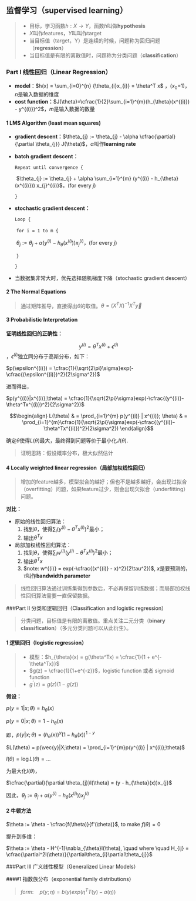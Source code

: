 ## 监督学习（supervised learning）

> - 目标，学习函数$h:X \to Y$，函数$h$叫做**hypothesis**
> - $X$叫作features，$Y$叫叫作target
>  - 当目标值（target，Y）是连续的时候，问题称为回归问题（**regression**）
> - 当目标值是有限的离散值时，问题称为分类问题（**classification**）

### Part I  线性回归（Linear Regression）

- **model**：$h(x) = \sum_{i=0}^{n} {\theta_{i}x_{i}} = \theta^T x$ ，($x_0$=1)，$n$是输入数据的维度
- **cost function：**$J(\theta)=\cfrac{1}{2}\sum_{i=1}^{m}(h_{\theta}(x^{(i)}) - y^{(i)})^2$，$m$是输入数据的数量

#### 1    LMS Algorithm (least mean squares) 

- **gradient descent：**$\theta_{j} := \theta_{j} - \alpha \cfrac{\partial}{\partial \theta_{j}} J(\theta)$，$\alpha$叫作**learning rate**

- **batch gradient descent：**

  `Repeat until convergence {`

  ​	$\theta_{j} := \theta_{j} + \alpha \sum_{i=1}^{m} (y^{(i)} - h_{\theta}(x^{(i)})) x_{j}^{(i)}$，(for every $j$)

  `}`

- **stochastic gradient descent：**

  `Loop {`

  ​	`for i = 1 to m {`

  ​		$\theta_{j} := \theta_{j} + \alpha (y^{(i)} - h_{\theta}(x^{(i)})) x_{j}^{(i)}$，(for every $j$)

  ​	`}`

  `}`

- 当数据集非常大时，优先选择随机梯度下降（stochastic gradient descent）

#### 2    The Normal Equations

> 通过矩阵推导，直接得出$\theta$的取值。$\theta = (X^T X)^{-1} X^T \vec{y}$

#### 3    Probabilistic Interpretation

**证明线性回归的正确性：**

$$y^{(i)} = \theta^{T}x^{(i)} + \epsilon^{(i)}$$，$\epsilon^{(i)}$独立同分布于高斯分布，如下：

$p(\epsilon^{(i)}) = \cfrac{1}{\sqrt{2\pi}\sigma}exp(-\cfrac{(\epsilon^{(i)})^2}{2\sigma^2})$

进而得出，

$p(y^{(i)}|x^{(i)};\theta) = \cfrac{1}{\sqrt{2\pi}\sigma}exp(-\cfrac{(y^{(i)}-\theta^Tx^{(i)})^2}{2\sigma^2})$

$$\begin{align} L(\theta) & = \prod_{i=1}^{m} p(y^{(i)} | x^{(i)}; \theta) & = \prod_{i=1}^{m}\cfrac{1}{\sqrt{2\pi}\sigma}exp(-\cfrac{(y^{(i)}-\theta^Tx^{(i)})^2}{2\sigma^2})  \end{align}$$

确定$\theta$使得$L(\theta)$最大，最终得到问题等价于最小化$J(\theta)$.

> 证明思路：假设概率分布，极大似然估计

#### 4    Locally weighted linear regression（局部加权线性回归）

> 增加的feature越多，模型拟合的越好；但也不是越多越好，会出现过拟合（overfitting）问题，如果feature过少，则会出现欠拟合（underfitting）问题。

**对比：**

- 原始的线性回归算法：
  1. 找到$\theta$，使得$\sum_{i}(y^{(i)} - \theta^Tx^{(i)})^2$最小；
  2. 输出$\theta^Tx$
- 局部加权线性回归算法：
  1. 找到$\theta$，使得$\sum_{i} w^{(i)} (y^{(i)} - \theta^Tx^{(i)})^2$最小；
  2. 输出$\theta^Tx$
  3. $note: w^{(i)} = exp(-\cfrac{(x^{(i)} - x)^2}{2\tau^2})$, $x$是要预测的，$\tau$叫作**bandwidth parameter**

> 线性回归算法通过训练集得到参数后，不必再保留训练数据；而局部加权线性回归算法需要一直保留数据。

###Part II  分类和逻辑回归（Classification and logistic regression）  

> 分类问题，目标值是有限的离散值。重点关注二元分类（**binary classification**）（多元分类问题可以从此衍生）。

#### 1  逻辑回归（logistic regression）

> - 模型：$h_{\theta}(x) = g(\theta^Tx) = \cfrac{1}{1 + e^{-\theta^Tx}}$
> - $g(z) = \cfrac{1}{1+e^{-z}}$，logistic function 或者 sigmoid function
> - $g^{'}(z) = g(z)(1-g(z))$

**假设：**

$p(y=1|x;\theta) = h_{\theta}(x)$

$p(y=0|x;\theta) = 1-h_{\theta}(x)$

即，$p(y|x;\theta) = (h_{\theta}(x))^y(1 - h_{\theta}(x))^{1-y}$

$L(\theta) = p(\vec{y}|X;\theta) = \prod_{i=1}^{m}p(y^{(i)} | x^{(i)};\theta)$

$l(\theta) = \log L(\theta) = ...$

为最大化$l(\theta)$，

$\cfrac{\partial}{\partial \theta_{j}}l(\theta) = (y - h_{\theta}(x))x_{j}$

因此，$\theta_{j} := \theta_{j} + \alpha(y^{(i)} - h_{\theta}(x^{(i)}))x_{j}^{(i)}$

#### 2    牛顿方法

$\theta := \theta - \cfrac{f(\theta)}{f'(\theta)}$, to make $f(\theta) = 0$

提升到多维：

$\theta := \theta - H^{-1}\nabla_{\theta}l(\theta), \quad where \quad H_{ij} = \cfrac{\partial^2l(\theta)}{\partial\theta_{i}\partial\theta_{j}}$

###Part III  广义线性模型（Generalized Linear Models）

####1    指数族分布（exponential family distributions）

>  $form: \quad p(y;\eta) = b(y) exp(\eta^TT(y) - a(\eta))$

